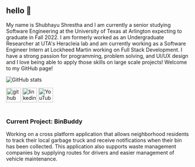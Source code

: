 ## hello 👋
My name is Shubhayu Shrestha and I am currently a senior studying Software Engineering at the University of Texas at Arlington expecting to graduate in Fall 2022. I am formerly worked as an Undergraduate Researcher at UTA's Heracleia lab and am currently working as a Software Engineer Intern at Lockheed Martin working on Full Stack Development. I have a strong passion for programming, problem solving, and UI/UX design and I love being able to apply those skills on large scale projects! Welcome to my GitHub page!

![GitHub stats](https://github-readme-stats.vercel.app/api?username=shubshres&show_icons=true&theme=github_dark)  

[<img src='https://cdn.jsdelivr.net/npm/simple-icons@3.0.1/icons/github.svg' alt='github' height='40'>](https://github.com/shubshres)  [<img src='https://cdn.jsdelivr.net/npm/simple-icons@3.0.1/icons/linkedin.svg' alt='linkedin' height='40'>](https://www.linkedin.com/in/shubhayu-shrestha/)  [<img src='https://cdn.jsdelivr.net/npm/simple-icons@3.0.1/icons/youtube.svg' alt='YouTube' height='40'>](https://www.youtube.com/channel/UCqNr0D1AXxFv2aKp8tgWYYw/featured)  

# 
### Current Project: BinBuddy

Working on a cross platform application that allows neighborhood residents to track their local garbage truck and receive notifications when their bin has been collected. This application also supports waste management companies by supplying routes for drivers and easier management of vehicle maintenance. 
# 
